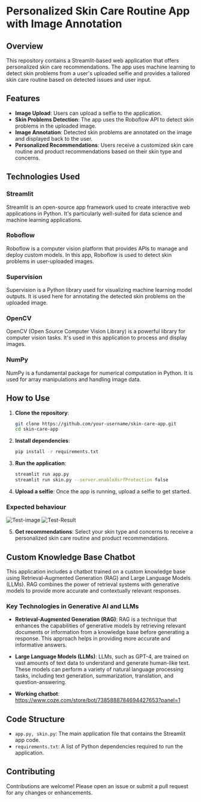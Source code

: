 # Personalized Skin Care Routine App with Image Annotation

## Overview

This repository contains a Streamlit-based web application that offers personalized skin care recommendations. The app uses machine learning to detect skin problems from a user's uploaded selfie and provides a tailored skin care routine based on detected issues and user input.

## Features

- **Image Upload**: Users can upload a selfie to the application.
- **Skin Problems Detection**: The app uses the Roboflow API to detect skin problems in the uploaded image.
- **Image Annotation**: Detected skin problems are annotated on the image and displayed back to the user.
- **Personalized Recommendations**: Users receive a customized skin care routine and product recommendations based on their skin type and concerns.

## Technologies Used

### Streamlit

Streamlit is an open-source app framework used to create interactive web applications in Python. It's particularly well-suited for data science and machine learning applications.

### Roboflow

Roboflow is a computer vision platform that provides APIs to manage and deploy custom models. In this app, Roboflow is used to detect skin problems in user-uploaded images.

### Supervision

Supervision is a Python library used for visualizing machine learning model outputs. It is used here for annotating the detected skin problems on the uploaded image.

### OpenCV

OpenCV (Open Source Computer Vision Library) is a powerful library for computer vision tasks. It's used in this application to process and display images.

### NumPy

NumPy is a fundamental package for numerical computation in Python. It is used for array manipulations and handling image data.

## How to Use

1. **Clone the repository**:
    ```bash
    git clone https://github.com/your-username/skin-care-app.git
    cd skin-care-app
    ```

2. **Install dependencies**:
    ```bash
    pip install -r requirements.txt
    ```

3. **Run the application**:
    ```bash
    streamlit run app.py
    streamlit run skin.py --server.enableXsrfProtection false
    ```

4. **Upload a selfie**: Once the app is running, upload a selfie to get started.

### Expected behaviour 

![Test-image](https://github.com/SonaLakhotia/CareForSkin-SkinPals/assets/169345257/ecaaa424-87ef-4bb7-84b1-69afa8fbfd0b)
![Test-Result](https://github.com/SonaLakhotia/CareForSkin-SkinPals/assets/169345257/48f72eca-7618-441f-8bb5-e710b90356f0)


5. **Get recommendations**: Select your skin type and concerns to receive a personalized skin care routine and product recommendations.

## Custom Knowledge Base Chatbot

This application includes a chatbot trained on a custom knowledge base using Retrieval-Augmented Generation (RAG) and Large Language Models (LLMs). RAG combines the power of retrieval systems with generative models to provide more accurate and contextually relevant responses.

### Key Technologies in Generative AI and LLMs

- **Retrieval-Augmented Generation (RAG)**: RAG is a technique that enhances the capabilities of generative models by retrieving relevant documents or information from a knowledge base before generating a response. This approach helps in providing more accurate and informative answers.
  
- **Large Language Models (LLMs)**: LLMs, such as GPT-4, are trained on vast amounts of text data to understand and generate human-like text. These models can perform a variety of natural language processing tasks, including text generation, summarization, translation, and question-answering.

- **Working chatbot**: https://www.coze.com/store/bot/7385888784694427653?panel=1

## Code Structure

- `app.py, skin.py`: The main application file that contains the Streamlit app code.
- `requirements.txt`: A list of Python dependencies required to run the application.

## Contributing

Contributions are welcome! Please open an issue or submit a pull request for any changes or enhancements.

